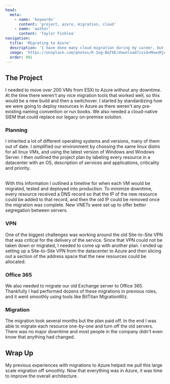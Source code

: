 ```yaml
---
head:
  meta:
    - name: 'keywords'
      content: 'project, azure, migration, cloud'
    - name: 'author'
      content: 'Taylor Finklea'
navigation:
  title: 'Migrating to Azure'
  description: 'I have done many cloud migration during my career, but this particular migration was the largest by far. I planned and executed the migration of two datacenters, with over 200 virtual machines and zero downtime.'
  image: 'https://unsplash.com/photos/K-Iog-Bqf8E/download?ixid=MnwxMjA3fDB8MXxzZWFyY2h8M3x8Y2xvdWR8ZW58MHx8fHwxNjc2Mzg0NDUw&force=true&w=1920'
  order: 001
---
```


## The Project

I needed to move over 200 VMs from ESXi to Azure without any downtime. At the time there weren't any nice migration tools that worked well, so this would be a new build and then a switchover. I started by standardizing how we were going to deploy resources in Azure as there weren't any pre-existing naming convention or run books. We also needed a cloud-native SIEM that could replace our legacy on-premise solution.

### Planning
I inherited a lot of different operating systems and versions, many of them out of date. I simplified our environment by choosing the same linux distro for all linux VMs, and using the latest version of Windows and Windows Server. I then outlined the project plan by labeling every resource in a datacenter with an OS, description of services and applications, criticality and priority. 

<br>
With this information I outlined a timeline for when each VM would be migrated, tested and deployed into production. To minimize downtime, every resource received a DNS record so that the IP of the new resource could be added to that record, and then the old IP could be removed once the migration was complete. New VNETs were set up to offer better segregation between servers.

### VPN
One of the biggest challenges was working around the old Site-to-Site VPN that was critical for the delivery of the service. Since that VPN could not be taken down or migrated, I needed to come up with another plan. I ended up setting up a Site-to-Site VPN from the datacenter to Azure and then slicing out a section of the address space that the new resources could be allocated.

### Office 365
We also needed to migrate our old Exchange server to Office 365. Thankfully I had performed dozens of these migrations in previous roles, and it went smoothly using tools like BitTitan MigrationWiz.

### Migration
The migration took several months but the plan paid off. In the end I was able to migrate each resource one-by-one and turn off the old servers. There was no major downtime and most people in the company didn't even know that anything had changed.

## Wrap Up
My previous experiences with migrations to Azure helped me pull this large scale migration off smoothly. Now that everything was in Azure, it was time to improve the overall architecture.